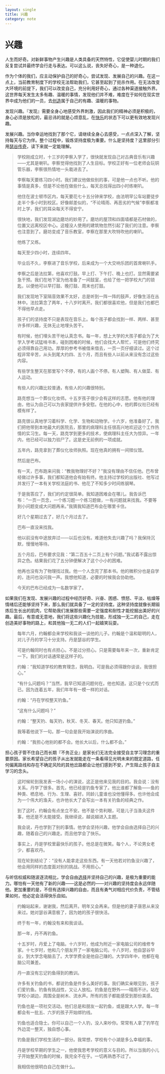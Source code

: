 ```yaml
---
layout: single
title: 兴趣
category: note
---
```


# 兴趣

人生而好奇。对新鲜事物产生兴趣是人类具备的天然特性，它促使婴儿时期的我们反复尝试并最终学会行走与表达。可以这么说，丧失好奇心，是一种退化。

作为个体的我们，应主动保护自己的好奇心，尝试发现、发展自己的兴趣。在这一点上，当前教育制度下的学校无法帮助我们，它甚至起到了扼杀作用。在无法改变大环境的前提下，我们可以改变自己，充分利用好奇心，通过各种渠道接触外界。这世界每天发生太多有趣、温暖的事情，发现他们并不难，难度在于如何在现实世界中成为他们的一员，去[创造](/note/balance.html)属于自己的有趣、温暖的事物。

发现兴趣。『发现』需要全身心地感受外界刺激，因此我们的精神必须是积极的，身心必须是放松的，最忌讳的就是心烦意乱，在[快乐](/note/happiness.html)的状态下可以更有效地发现兴趣。

发展兴趣。当你幸运地找到了那个它，请继续全身心去感受，一点点深入了解，坚持每天与它为伴。整个过程中，锻炼坚持度极为重要。什么是坚持度？这里部分引用[瑟谷传奇](/article/sudbury-valley-school.html)，读下来就一定能理解。

> 学校刚成立时，十三岁的李察入学了，很快就发现自己对古典音乐有兴趣——尤其是喇叭。李察觉得他找到了人生目标。学校正好有一位老师会玩铜管乐器，李察很热情地一头栽进去了。
> 
> 李察每天要练习四小时。我们建议他做些别的事，可是他一点也不听。他的事情是真多，但是不论他在做些什么，每天总找得出四小时练喇叭。
> 
> 他住在波士顿市区内，每天要花七十五分钟来学校，由法明罕公车站要徒步走半个多小时到校区。好像邮差似的，“不论晴雨、再恶劣的气候”李察都准时上学，我们的耳朵每天不得安宁。
> 
> 很快地，我们发现湖边磨坊的妙用了。磨坊的屋顶和四面墙都是石材做的，位置又远离校区中心。这幢没人使用的建筑物忽然引起了我们的注意。李察也注意到了。磨坊变成了音乐教室，李察在那里大吹特吹他的喇叭。
> 
> 他练了又练。
> 
> 每天至少四小时，连续四年。
> 
> 毕业后不久，李察进了音乐学校，后来成为一个大交响乐团的首席喇叭手。
> 
> 李察之后是法拉第，他喜欢打鼓。早上打、下午打、晚上也打。显然需要紧急干预。我们在地下室为他准备了一间鼓室，也给了他一把学校大门的锁匙，以便他可以早打鼓、晚打鼓、周末也打鼓。
> 
> 我们发现地下室隔音效果不太好，总是听到一阵一阵的鼓声，好像生活在丛林中。法拉第念了两年，十八岁时离开。我们都很喜欢他，但是我们也都巴不得他早点走。
> 
> 孩子们的坚持度不只是表现在音乐上。每个孩子都会找到一样、两样、甚至许多样兴趣，无休无止地埋头苦干。
> 
> 有时候，他们埋头苦干地认真念书。每一年，想上大学的大孩子都会为了大学入学考试猛啃书本，碰到困难的时候，他们会找大人帮忙，可是他们终究必须得靠自己用功。厚厚的参考书被借来借去，一页一页仔细读过。这个过程非常辛苦，从头到尾大约四、五个月，而且有些人以前从来没有念过这些内容。
> 
> 有些学生整天在那里写个不停，有的人画个不停。有人塑陶、有人做菜、有人运动。
> 
> 有些人的兴趣比较普通，有些人的兴趣很特别。
> 
> 路克想当一个葬仪化妆师。十五岁孩子很少会有这样的志愿。他有他的理由，他认为自己可以为丧家提供许多安慰。在他的心中，他的葬仪社已经有模有样了。
> 
> 路克很认真地学习着科学、化学、生物和动物学。十六岁，他准备好了。我们把他带到本地最大的医院去，那里的病理科主任很高兴地欢迎这个工作热情的实习生。每一天，路克学到更多的技术，使病理科主任大为惊异。一年内，他已经可以独力验尸了。这是史无前例的一项成就。
> 
> 五年内，路克拿到了葬仪化妆师执照。现在他真的拥有一间殡仪馆。
> 
> 然后是巴布。
> 
> 有一天，巴布跑来问我：“教我物理好不好？”我没有理由不信任他。巴布曾经做过许多事，我们都知道他会有始有终。他主持过学校的出版社、他写过并发行了一本有关学校法庭的书、他花了不知多少时间练钢琴。
> 
> 于是我答应了，我们的约定很简单。我知道困难会在哪儿。我告诉巴布：“一页一页念，一个练习题一个练习题做，一有问题就来找我。不要等到小问题变成大问题再来。”我猜我知道巴布会在哪里卡住。
> 
> 好几个星期过去了，好几个月过去了。
> 
> 巴布一直没来找我。
> 
> 他以前没有中途放弃过——以后也没有。难道他失去兴趣了吗？我保持沉默，慢慢地等待。
> 
> 五个月后，巴布要求见我：“第二百五十二页上有个问题。”我试着不露出惊异之色。结果我们花了五分钟便解决了这个小小的困难。
> 
> 他再也没有为了物理找过我。他一个人念完了那本书。他的微积分也是自学的，连问也没问我一声。我想他知道，必要的时候我会协助他。
> 
> 今天的巴布已经成为一名数学家了。

如果我们在发现、发展兴趣的过程中经历好奇、兴奋、困惑、愤怒、平淡、枯燥等情绪后还能够坚持下来，那么我们就具备了一定的坚持度。这种坚持度就像长期锻炼后生长出的肌肉，它帮助我们发展那些需要一定强度和耐性才能挖掘出美好的兴趣。最后，有意或无意地，我们将这些兴趣化为技能，形成独一无二的自己，走在创造美好事物的路上，和其他独一无二的人们一起嬉笑玩耍。

> 每年六月，约翰都会来学校和我谈一谈他的儿子。约翰是个温和聪明的人，对儿子丹的学习十分支持。丹是瑟谷的学生。
> 
> 可是约翰同时也有点担心。不是过分担心。只是需要每年来一次，重新肯定一下。我们的对话通常是这样子的。
> 
> 约翰：“我知道学校的教育理念，我明白。可是我必须得跟你谈谈，我很担心。”
> 
> “有什么问题吗？”当然，我早已知道问题何在。他也知道。这只是个仪式而已。因为连着五年，我们年年有一模一样的对话。
> 
> 约翰：“丹在学校整天钓鱼。”
> 
> “这有什么问题吗？”
> 
> 约翰：“整天钓、每天钓，秋天、冬天、春天。他只知道钓鱼。”
> 
> 我等着他说下一句。那一句会是我开始演说的序曲。
> 
> 约翰：“我担心他别的都不会。他长大以后，什么都不会。”

担心孩子管不住自己而长期『不务正业』是家长们无法完全接受自主学习理念的重要原因。家长希望自己的孩子从出发就能走在一条看得见光明未来的既定道路，任何偏离路线和存在不确定风险的其他岔路都会让他们感到不安，产生阻止孩子自主学习的念头。

> 这时候轮到我发表一场小小的演说，这正是他来见我的目的。我会说：没有关系。丹学了很多。首先，他已经是钓鱼专家了。他比谁都了解鱼——鱼的种类、栖息地、行为、生理、喜好。同龄儿童谁也没他懂得多。也许他会成为一个伟大的渔夫，也许他长大了会写出一本有关钓鱼的经典之作。
> 
> 到了这时，约翰会有点坐立不安。他不是个势利眼，可是儿子当渔夫这件事，他还是不太能接受。我继续说，越说越进入主题。
> 
> 我会说，丹也学到了别的事情。他学会坚持兴趣，他学会自由选择自己的兴趣，随着自己的兴趣走。而且他学会了快乐。
> 
> 事实上，丹是学校里最快乐的孩子。他总是在微笑。每个人，不论男女老少，都喜欢丹。
> 
> 现在轮到结论了：“没有人能拿走这些东西。有一天他若对钓鱼没兴趣了，他会用同样的态度面对别的挑战。不用担心。”

与听信权威和随波逐流相比，学会自由[选择](/note/choice.html)并坚持自己的兴趣，是极为重要的能力。哪怕有一天他有了新的兴趣——这是必然的——对兴趣的坚持度会永远伴随他。更加重要的是，不但有选择兴趣的自由，而且有勇气对相应代价负责，不管结果如何，他必定会活得快乐自如。

> 约翰站起来，谢谢我，然后离开。明年又会再来。但是他的妻子唐恩从来没来过。她对瑟谷满意极了，因为她的孩子很快活。
> 
> 终于有一年，约翰没有来和我谈话。
> 
> 那一年，丹不再钓鱼。
> 
> 十五岁时，丹爱上了电脑。十六岁时，他成为附近一家电脑公司的维修专家。十七岁时，他和几个朋友开了一家电脑公司。十八岁时，他自瑟谷毕业，到大学念电脑去了。大学学费全是他自己赚的。大学四年中，他都在电脑公司兼差。
> 
> 丹一直没有忘记钓鱼得到的教训。
> 
> 许多有关钓鱼的书，都说钓鱼是件多么美好的事。我们确实亲眼见到，孩子们爱钓鱼。钓鱼有挑战性，又让人放松。钓鱼是在野外——晴雨不计。站在学校小湖边，周围全是树木、流水声。所有的孩子都能感受到那份美感。
> 
> 钓鱼也是一项社交活动。他们总是和朋友一起钓鱼，或是跟大人学。每一年都会有一批五、六岁的孩子开始绑钓线。
> 
> 钓鱼也适合隐士。你可以自己一个人钓，没人来吵你。常常有人拿了钓竿在外边混一整天，独自想心事。
> 
> 钓鱼是我们学校生活的一部分。我常想，学校有个小湖是多么幸福的事。
> 
> 丹是学校早期的学生之一，他使我思考学校的意义与目的。所以当我的小儿子开始整天钓鱼的时候，我完全不在乎。一切再熟悉不过了。
> 
> 我相信他很明白自己在做什么。

